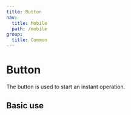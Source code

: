 ```yaml
---
title: Button
nav:
  title: Mobile
  path: /mobile
group:
  title: Common
---
```


# Button

The button is used to start an instant operation.

## Basic use

<code src="./demos/index1.tsx"></code>

<API></API>
